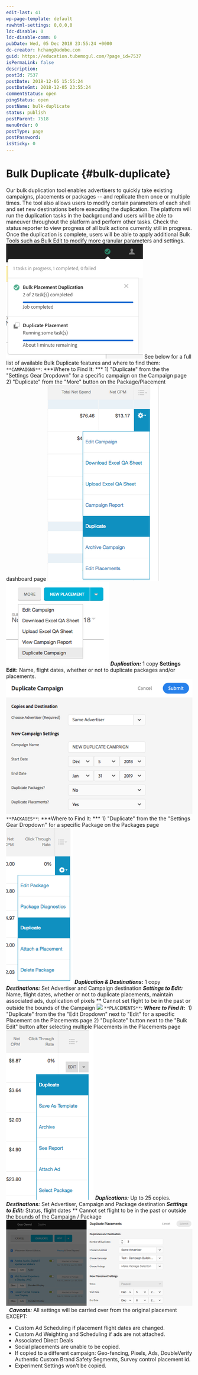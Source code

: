 ```yaml
---
edit-last: 41
wp-page-template: default
rawhtml-settings: 0,0,0,0
ldc-disable: 0
ldc-disable-comm: 0
pubDate: Wed, 05 Dec 2018 23:55:24 +0000
dc-creator: hchang@adobe.com
guid: https://education.tubemogul.com/?page_id=7537
isPermaLink: false
description: 
postId: 7537
postDate: 2018-12-05 15:55:24
postDateGmt: 2018-12-05 23:55:24
commentStatus: open
pingStatus: open
postName: bulk-duplicate
status: publish
postParent: 7518
menuOrder: 0
postType: page
postPassword: 
isSticky: 0
---
```


# Bulk Duplicate {#bulk-duplicate}

Our bulk duplication tool enables advertisers to quickly take existing campaigns, placements or packages -- and replicate them once or multiple times. The tool also allows users to modify certain parameters of each shell and set new destinations before executing the duplication. The platform will run the duplication tasks in the background and users will be able to maneuver throughout the platform and perform other tasks. Check the status reporter to view progress of all bulk actions currently still in progress. Once the duplication is complete, users will be able to apply additional Bulk Tools such as Bulk Edit to modify more granular parameters and settings. [ ![Job Manager](assets/job-manager.png)](assets/job-manager.png)   See below for a full list of available Bulk Duplicate features and where to find them:     `**CAMPAIGNS**`: ***Where to Find It: *** 1) "Duplicate" from the the "Settings Gear Dropdown" for a specific campaign on the Campaign page 2) "Duplicate" from the  "More" button on the Package/Placement dashboard page ![Campaigns](assets/campaigns.png)                    [ ![Campaign from Placement Editor](assets/campaign-from-placement-editor.png)](assets/campaign-from-placement-editor.png) ***Duplication:*** 1 copy **Settings Edit:** Name, flight dates, whether or not to duplicate packages and/or placements. [ ![Screen Shot 2018-12-05 at 2.23.54 PM](assets/screen-shot-2018-12-05-at-2.23.54-pm.png)](assets/screen-shot-2018-12-05-at-2.23.54-pm.png) `**PACKAGES**`: ***Where to Find It: *** 1) "Duplicate" from the the "Settings Gear Dropdown" for a specific Package on the Packages page [ ![Packages](assets/packages.png)](assets/packages.png) ***Duplication & Destinations:*** 1 copy ***Destinations:*** Set Advertiser and Campaign destination ***Settings to Edit:*** Name, flight dates, whether or not to duplicate placements, maintain associated ads, duplication of pixels &#42;&#42; Cannot set flight to be in the past or outside the bounds of the Campaign ![](https://gallery.mailchimp.com/ffbc366546922ad2a8f4980c2/images/e69a395d-c137-4d42-8ce6-268ad492dbeb.png) `**PLACEMENTS**`: ***Where to Find It:&nbsp;*** 1) "Duplicate" from the the "Edit Dropdown" next to "Edit" for a specific Placement&nbsp;on the Placements&nbsp;page 2) "Duplicate" button next to the "Bulk Edit" button&nbsp;after selecting multiple Placements in the Placements page [ ![Placements](assets/placements.png)](assets/placements.png) ***Duplications:*** Up to 25 copies. ***Destinations:*** Set Advertiser, Campaign and Package destination ***Settings to Edit:*** Status, flight dates &#42;&#42; Cannot set flight to be in the past or outside the bounds of the Campaign / Package [ ![Screen Shot 2018-12-05 at 11.27.09 AM](assets/screen-shot-2018-12-05-at-11.27.09-am.png)](assets/screen-shot-2018-12-05-at-11.27.09-am.png) &nbsp; ***Caveats:*** All settings will be carried over from the original placement EXCEPT:

* Custom Ad Scheduling if placement flight dates are changed.
* Custom Ad Weighting and Scheduling if ads are not attached.
* Associated Direct Deals
* Social placements are unable to be copied.
* If copied to a different campaign: Geo-fencing, Pixels, Ads,&nbsp;DoubleVerify Authentic Custom Brand Safety Segments, Survey control placement id.
* Experiment Settings won't be copied.

